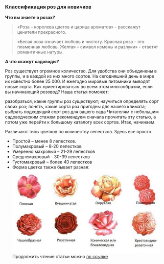 ### Классификация роз для новичков
__Что вы знаете о розах?__

> «Роза – королева цветов и царица ароматов» - расскажут ценители прекрасного.

>«Белая роза означает любовь и чистоту. Красная роза – это пламенная любовь. Желтая – символ измены и разлуки» - ответят романтичные натуры.

__А что скажут садоводы?__

Роз существует огромное количество. Для удобства они объединены в группы, и в каждой из них много сортов. На сегодняшний день в мире их известно более 25 000. И ежегодно мировые питомники выводят новые сорта. Как ориентироваться во всем этом многообразии, если вы начинающий розовод? Наша статья поможет:

разобраться, какие группы роз существуют;
научиться определять сорт своих роз;
понять, какие сорта роз пригодны для нашего климата;
выбрать подходящий сорт роз для вашего сада
Читателям с небольшим садоводческим стажем рекомендуем сначала прочитать эту статью, а потом уже перейти к большому каталогу всех сортов. 
Итак, начинаем.

Различают типы цветков по количеству лепестков. Здесь все просто.

* Простой – менее 8 лепестков.
* Полумахровый – 8-20 лепестков
* Умеренно махровый – 21-29 лепестков
* Среднемахровый – 30-39 лепестков
* Густомахровый – более 40 лепестков
* Форма цветка также бывает разная:
![Типы цветков по количеству лепестков](3-rozy-forma.jpg)
Продолжить чтение статьи можно [по ссылке](https://www.biosfera-kazan.ru/blogs/blog/klassifikatsiya-roz-dlya-novichkov)


